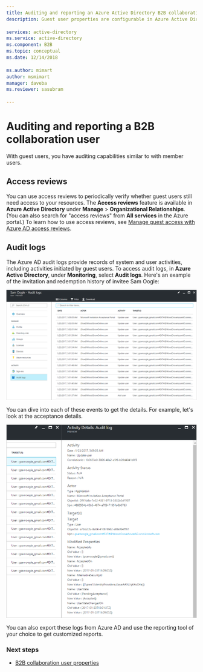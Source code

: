 ```yaml
---
title: Auditing and reporting an Azure Active Directory B2B collaboration user | Microsoft Docs
description: Guest user properties are configurable in Azure Active Directory B2B collaboration

services: active-directory
ms.service: active-directory
ms.component: B2B
ms.topic: conceptual
ms.date: 12/14/2018

ms.author: mimart
author: msmimart
manager: daveba
ms.reviewer: sasubram

---
```


# Auditing and reporting a B2B collaboration user
With guest users, you have auditing capabilities similar to with member users. 

## Access reviews
You can use access reviews to periodically verify whether guest users still need access to your resources. The **Access reviews** feature is available in **Azure Active Directory** under **Manage** > **Organizational Relationships**. (You can also search for "access reviews" from **All services** in the Azure portal.) To learn how to use access reviews, see [Manage guest access with Azure AD access reviews](../governance/manage-guest-access-with-access-reviews.md).

## Audit logs

The Azure AD audit logs provide records of system and user activities, including activities initiated by guest users. To access audit logs, in **Azure Active Directory**, under **Monitoring**, select **Audit logs**. Here's an example of the invitation and redemption history of invitee Sam Oogle:

![audit log](./media/auditing-and-reporting/audit-log.png)

You can dive into each of these events to get the details. For example, let's look at the acceptance details.

![activity details](./media/auditing-and-reporting/activity-details.png)

You can also export these logs from Azure AD and use the reporting tool of your choice to get customized reports.

### Next steps

- [B2B collaboration user properties](user-properties.md)

